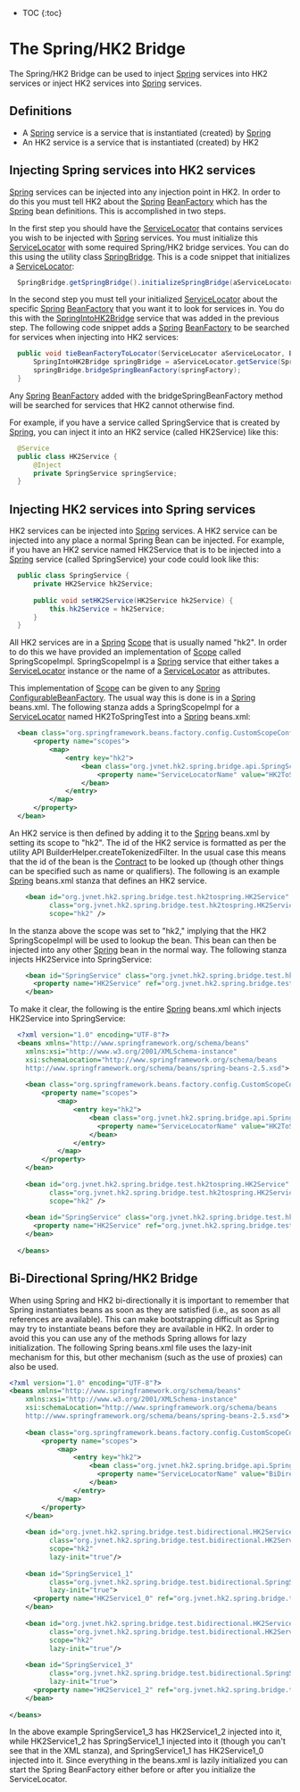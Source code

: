 [//]: # " DO NOT ALTER OR REMOVE COPYRIGHT NOTICES OR THIS HEADER. "
[//]: # "  "
[//]: # " Copyright (c) 2013-2017 Oracle and/or its affiliates. All rights reserved. "
[//]: # "  "
[//]: # " The contents of this file are subject to the terms of either the GNU "
[//]: # " General Public License Version 2 only (''GPL'') or the Common Development "
[//]: # " and Distribution License(''CDDL'') (collectively, the ''License'').  You "
[//]: # " may not use this file except in compliance with the License.  You can "
[//]: # " obtain a copy of the License at "
[//]: # " https://oss.oracle.com/licenses/CDDL+GPL-1.1 "
[//]: # " or LICENSE.txt.  See the License for the specific "
[//]: # " language governing permissions and limitations under the License. "
[//]: # "  "
[//]: # " When distributing the software, include this License Header Notice in each "
[//]: # " file and include the License file at LICENSE.txt. "
[//]: # "  "
[//]: # " GPL Classpath Exception: "
[//]: # " Oracle designates this particular file as subject to the ''Classpath'' "
[//]: # " exception as provided by Oracle in the GPL Version 2 section of the License "
[//]: # " file that accompanied this code. "
[//]: # "  "
[//]: # " Modifications: "
[//]: # " If applicable, add the following below the License Header, with the fields "
[//]: # " enclosed by brackets [] replaced by your own identifying information: "
[//]: # " ''Portions Copyright [year] [name of copyright owner]'' "
[//]: # "  "
[//]: # " Contributor(s): "
[//]: # " If you wish your version of this file to be governed by only the CDDL or "
[//]: # " only the GPL Version 2, indicate your decision by adding ''[Contributor] "
[//]: # " elects to include this software in this distribution under the [CDDL or GPL "
[//]: # " Version 2] license.''  If you don't indicate a single choice of license, a "
[//]: # " recipient has the option to distribute your version of this file under "
[//]: # " either the CDDL, the GPL Version 2 or to extend the choice of license to "
[//]: # " its licensees as provided above.  However, if you add GPL Version 2 code "
[//]: # " and therefore, elected the GPL Version 2 license, then the option applies "
[//]: # " only if the new code is made subject to such option by the copyright "
[//]: # " holder. "

* TOC
{:toc}

# The Spring/HK2 Bridge

The Spring/HK2 Bridge can be used to inject [Spring][spring] services
into HK2 services or inject HK2 services into [Spring][spring] services.

## Definitions

+ A [Spring][spring] service is a service that is instantiated (created) by [Spring][spring]
+ An HK2 service is a service that is instantiated (created) by HK2
 
## Injecting Spring services into HK2 services

[Spring][spring] services can be injected into any injection point in HK2.
In order to do this you must tell HK2 about the [Spring][spring] [BeanFactory][beanfactory]
which has the [Spring][spring] bean definitions. This is accomplished in two steps.
 
In the first step you should have the [ServiceLocator][servicelocator] that contains services
you wish to be injected with [Spring][spring] services.
You must initialize this [ServiceLocator][servicelocator] with some required Spring/HK2 bridge services.
You can do this using the utility class [SpringBridge][springbridge].
This is a code snippet that initializes a [ServiceLocator][servicelocator]:

```java
  SpringBridge.getSpringBridge().initializeSpringBridge(aServiceLocator);
```

In the second step you must tell your initialized [ServiceLocator][servicelocator] about the
specific [Spring][spring] [BeanFactory][beanfactory] that you want it to look for services in.
You do this with the [SpringIntoHK2Bridge][springintohk2bridge] service that was added in the previous step.
The following code snippet adds a [Spring][spring] [BeanFactory][beanfactory] to be searched for services when injecting into HK2 services:
 
```java
  public void tieBeanFactoryToLocator(ServiceLocator aServiceLocator, BeanFactory springFactory) {
      SpringIntoHK2Bridge springBridge = aServiceLocator.getService(SpringIntoHK2Bridge.class);
      springBridge.bridgeSpringBeanFactory(springFactory);
  }
```

 Any [Spring][spring] [BeanFactory][beanfactory] added with the bridgeSpringBeanFactory method
 will be searched for services that HK2 cannot otherwise find.
 
 For example, if you have a service called SpringService that is created by
 [Spring][spring], you can inject it into an HK2 service
 (called HK2Service) like this:
 
```java
  @Service
  public class HK2Service {
      @Inject
      private SpringService springService;
  }
```

## Injecting HK2 services into Spring services

  HK2 services can be injected into [Spring][spring] services.  A HK2 service
  can be injected into any place a normal Spring Bean can be injected.  For example, if you have an HK2 service
  named HK2Service that is to be injected
  into a [Spring][spring] service (called SpringService) your code
  could look like this:

```java
  public class SpringService {
      private HK2Service hk2Service;
      
      public void setHK2Service(HK2Service hk2Service) {
          this.hk2Service = hk2Service;
      }
  }
```

  All HK2 services are in a [Spring][spring]
  [Scope][scope]
  that is usually named "hk2".  In order to do this we have provided an implementation of
  [Scope][scope]
  called
  SpringScopeImpl.
  SpringScopeImpl
  is a [Spring][spring] service
  that either takes a [ServiceLocator][servicelocator] instance
  or the name of a [ServiceLocator][servicelocator] as attributes.
  
  This implementation of
  [Scope][scope]
  can be given to any [Spring][spring]
  [ConfigurableBeanFactory][configurablebeanfactory].
  The usual way this is done is in a [Spring][spring] beans.xml.  The following
  stanza adds a
  SpringScopeImpl
  for a
  [ServiceLocator][servicelocator] named HK2ToSpringTest
  into a [Spring][spring] beans.xml:
  
```xml
  <bean class="org.springframework.beans.factory.config.CustomScopeConfigurer">
      <property name="scopes">
          <map>
              <entry key="hk2">
                  <bean class="org.jvnet.hk2.spring.bridge.api.SpringScopeImpl" >
	                  <property name="ServiceLocatorName" value="HK2ToSpringTest" />
	              </bean>
              </entry>
          </map>
      </property>
  </bean>
```

An HK2 service is then defined by adding it to the [Spring][spring] beans.xml by setting its scope to "hk2".
The id of the HK2 service is formatted as per the utility API BuilderHelper.createTokenizedFilter.
In the usual case this means that the id of the bean is the [Contract][contract] to be 
looked up (though other things can be specified such as name or qualifiers).
The following is an example [Spring][spring] beans.xml stanza that defines an HK2 service.
  
```xml
    <bean id="org.jvnet.hk2.spring.bridge.test.hk2tospring.HK2Service"
	      class="org.jvnet.hk2.spring.bridge.test.hk2tospring.HK2Service"
	      scope="hk2" />
```

In the stanza above the scope was set to "hk2," implying that the HK2 SpringScopeImpl 
will be used to lookup the bean.
This bean can then be injected into any other [Spring][spring] bean in the normal way.
The following stanza injects HK2Service into SpringService:
  
```xml
    <bean id="SpringService" class="org.jvnet.hk2.spring.bridge.test.hk2tospring.SpringService">
	  <property name="HK2Service" ref="org.jvnet.hk2.spring.bridge.test.hk2tospring.HK2Service" />
	</bean>
```

To make it clear, the following is the entire [Spring][spring] beans.xml which injects HK2Service into SpringService:
  
```xml
  <?xml version="1.0" encoding="UTF-8"?>
  <beans xmlns="http://www.springframework.org/schema/beans"
	xmlns:xsi="http://www.w3.org/2001/XMLSchema-instance"
	xsi:schemaLocation="http://www.springframework.org/schema/beans
	http://www.springframework.org/schema/beans/spring-beans-2.5.xsd">
	
	<bean class="org.springframework.beans.factory.config.CustomScopeConfigurer">
        <property name="scopes">
            <map>
                <entry key="hk2">
                    <bean class="org.jvnet.hk2.spring.bridge.api.SpringScopeImpl" >
	                  <property name="ServiceLocatorName" value="HK2ToSpringTest" />
	                </bean>
                </entry>
            </map>
        </property>
    </bean>
	
	<bean id="org.jvnet.hk2.spring.bridge.test.hk2tospring.HK2Service"
	      class="org.jvnet.hk2.spring.bridge.test.hk2tospring.HK2Service"
	      scope="hk2" />
 
	<bean id="SpringService" class="org.jvnet.hk2.spring.bridge.test.hk2tospring.SpringService">
	  <property name="HK2Service" ref="org.jvnet.hk2.spring.bridge.test.hk2tospring.HK2Service" />
	</bean>
 
  </beans>
```

## Bi-Directional Spring/HK2 Bridge

When using Spring and HK2 bi-directionally it is important to remember that Spring instantiates beans
as soon as they are satisfied (i.e., as soon as all references are available).  This can make bootstrapping
difficult as Spring may try to instantiate beans before they are available in HK2.  In order to avoid this
you can use any of the methods Spring allows for lazy initialization.  The following Spring beans.xml
file uses the lazy-init mechanism for this, but other mechanism (such as the use of proxies) can
also be used.
  
```xml
<?xml version="1.0" encoding="UTF-8"?>
<beans xmlns="http://www.springframework.org/schema/beans"
	xmlns:xsi="http://www.w3.org/2001/XMLSchema-instance"
	xsi:schemaLocation="http://www.springframework.org/schema/beans
	http://www.springframework.org/schema/beans/spring-beans-2.5.xsd">
	
	<bean class="org.springframework.beans.factory.config.CustomScopeConfigurer">
        <property name="scopes">
            <map>
                <entry key="hk2">
                    <bean class="org.jvnet.hk2.spring.bridge.api.SpringScopeImpl" >
	                  <property name="ServiceLocatorName" value="BiDirectionalSpringBridge" />
	                </bean>
                </entry>
            </map>
        </property>
    </bean>
	
	<bean id="org.jvnet.hk2.spring.bridge.test.bidirectional.HK2Service1_0"
	      class="org.jvnet.hk2.spring.bridge.test.bidirectional.HK2Service1_0"
	      scope="hk2" 
	      lazy-init="true"/>
 
	<bean id="SpringService1_1"
	      class="org.jvnet.hk2.spring.bridge.test.bidirectional.SpringService1_1"
	      lazy-init="true">
	  <property name="HK2Service1_0" ref="org.jvnet.hk2.spring.bridge.test.bidirectional.HK2Service1_0" />
	</bean>
	
	<bean id="org.jvnet.hk2.spring.bridge.test.bidirectional.HK2Service1_2"
	      class="org.jvnet.hk2.spring.bridge.test.bidirectional.HK2Service1_2"
	      scope="hk2" 
	      lazy-init="true"/>
	      
	<bean id="SpringService1_3"
	      class="org.jvnet.hk2.spring.bridge.test.bidirectional.SpringService1_3"
	      lazy-init="true">
	  <property name="HK2Service1_2" ref="org.jvnet.hk2.spring.bridge.test.bidirectional.HK2Service1_2" />
	</bean>
 
</beans>
```

In the above example SpringService1_3 has HK2Service1_2 injected into it, while HK2Service1_2 has
SpringService1_1 injected into it (though you can't see that in the XML stanza), and SpringService1_1
has HK2Service1_0 injected into it.  Since everything in the beans.xml is lazily initialized you
can start the Spring BeanFactory either before or after you initialize the ServiceLocator.

[spring]: http://www.springsource.com/
[beanfactory]: http://static.springsource.org/spring/docs/current/javadoc-api/org/springframework/beans/factory/BeanFactory.html
[servicelocator]: apidocs/org/glassfish/hk2/api/ServiceLocator.html
[contract]: apidocs/org/jvnet/hk2/annotations/Contract.html
[configurablebeanfactory]: http://static.springsource.org/spring/docs/3.0.x/javadoc-api/org/springframework/beans/factory/config/ConfigurableBeanFactory.html
[scope]: http://static.springsource.org/spring/docs/3.0.x/javadoc-api/org/springframework/beans/factory/config/Scope.html
[springintohk2bridge]: apidocs/org/jvnet/hk2/spring/bridge/api/SpringIntoHK2Bridge.html
[springbridge]: apidocs/org/jvnet/hk2/spring/bridge/api/SpringBridge.html
